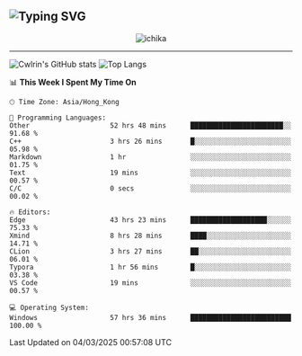 ![Typing SVG](https://readme-typing-svg.demolab.com?font=Jost&size=24&pause=1000&color=7799EE&vCenter=true&multiline=true&random=false&width=435&height=100&lines=Hi+there;I'm+Sakurakouji+Nanaha;You+can+also+tell+me+Cwlrin%E2%98%86)
---
<p align="center">
  <img src="https://dlink.host/1drv/aHR0cHM6Ly8xZHJ2Lm1zL2kvYy9iZGU1MWU2MjVlZjhmY2M1L0VZa0hZVThWUnJGSHRIWVUxT1JwbVFjQllOU2t6cVNTVER0TXliYkNqOExhY1E_ZT10UUtFSkw.png" alt="ichika" border="0" />
</p>

---
![Cwlrin's GitHub stats](https://github-readme-stats.vercel.app/api?username=cwlrin&show_icons=true&theme=buefy)
![Top Langs](https://github-readme-stats.vercel.app/api/top-langs/?username=cwlrin&layout=compact&hide=html,css)

<!--START_SECTION:waka-->
📊 **This Week I Spent My Time On** 

```text
🕑︎ Time Zone: Asia/Hong_Kong

💬 Programming Languages: 
Other                    52 hrs 48 mins      ███████████████████████░░   91.68 % 
C++                      3 hrs 26 mins       █░░░░░░░░░░░░░░░░░░░░░░░░   05.98 % 
Markdown                 1 hr                ░░░░░░░░░░░░░░░░░░░░░░░░░   01.75 % 
Text                     19 mins             ░░░░░░░░░░░░░░░░░░░░░░░░░   00.57 % 
C/C                      0 secs              ░░░░░░░░░░░░░░░░░░░░░░░░░   00.02 % 

🔥 Editors: 
Edge                     43 hrs 23 mins      ███████████████████░░░░░░   75.33 % 
Xmind                    8 hrs 28 mins       ████░░░░░░░░░░░░░░░░░░░░░   14.71 % 
CLion                    3 hrs 27 mins       ██░░░░░░░░░░░░░░░░░░░░░░░   06.01 % 
Typora                   1 hr 56 mins        █░░░░░░░░░░░░░░░░░░░░░░░░   03.38 % 
VS Code                  19 mins             ░░░░░░░░░░░░░░░░░░░░░░░░░   00.57 % 

💻 Operating System: 
Windows                  57 hrs 36 mins      █████████████████████████   100.00 % 
```


 Last Updated on 04/03/2025 00:57:08 UTC
<!--END_SECTION:waka-->

